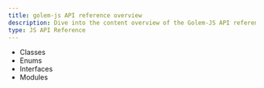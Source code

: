 ```yaml
---
title: golem-js API reference overview
description: Dive into the content overview of the Golem-JS API reference.
type: JS API Reference
---
```


* Classes
* Enums
* Interfaces
* Modules